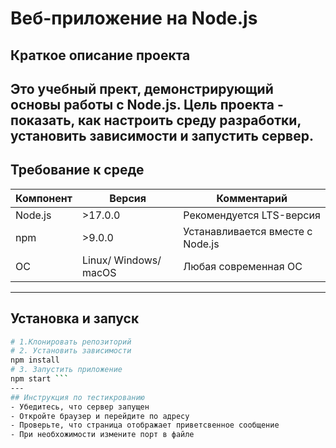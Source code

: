 # Веб-приложение на Node.js
## Краткое описание проекта
Это учебный прект, демонстрирующий основы работы с **Node.js**.  **Цель  проекта** - показать, как настроить среду разработки, установить зависимости и запустить сервер.
---
## Требование к среде
|Компонент|Версия|Комментарий|
|---|---|---|
|Node.js|>17.0.0|Рекомендуется LTS-версия|
|npm|>9.0.0|Устанавливается вместе с Node.js|
|ОС|Linux/ Windows/ macOS|Любая современная ОС|
---
## Установка и запуск
```bash
# 1.Клонировать репозиторий
# 2. Установить зависимости
npm install
# 3. Запустить приложение
npm start ```
---
## Инструкция по тестикрованию
- Убедитесь, что сервер запущен
- Откройте браузер и перейдите по адресу
- Проверьте, что страница отображает приветсвенное сообщение
- При необхожимости измените порт в файле
